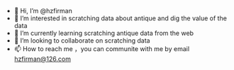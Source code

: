 - 👋 Hi, I’m @hzfirman
- 👀 I’m interested in scratching data about antique and dig the value of the data
- 🌱 I’m currently learning scratching antique data from the web
- 💞️ I’m looking to collaborate on scratching data
- 📫 How to reach me ，you can communite with me by email hzfirman@126.com

<!---
hzfirman/hzfirman is a ✨ special ✨ repository because its `README.md` (this file) appears on your GitHub profile.
You can click the Preview link to take a look at your changes.
--->
